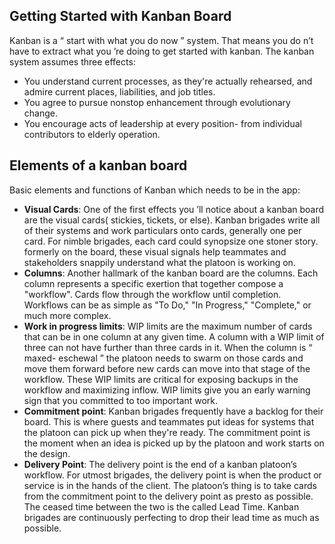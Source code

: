 ## Getting Started with Kanban Board
Kanban is a “ start with what you do now ” system. That means you do n’t have to extract what you ’re doing to get started with kanban. The kanban system assumes three effects:
- You understand current processes, as they're actually rehearsed, and admire current places, liabilities, and job titles.
- You agree to pursue nonstop enhancement through evolutionary change.
- You encourage acts of leadership at every position- from individual contributors to elderly operation.
## Elements of a kanban board
Basic elements and functions of Kanban which needs to be in the app:
  - __Visual Cards__: One of the first effects you ’ll notice about a kanban board are the visual cards( stickies, tickets, or else). Kanban brigades write all of their systems and work particulars onto cards, generally one per card. For nimble brigades, each card could synopsize one stoner story. formerly on the board, these visual signals help teammates and stakeholders snappily understand what the platoon is working on.
  - __Columns__: Another hallmark of the kanban board are the columns. Each column represents a specific exertion that together compose a "workflow". Cards flow through the workflow until completion. Workflows can be as simple as "To Do," "In Progress," "Complete," or much more complex.
  - __Work in progress limits__: WIP limits are the maximum number of cards that can be in one column at any given time. A column with a WIP limit of three can not have further than three cards in it. When the column is “ maxed- eschewal ” the platoon needs to swarm on those cards and move them forward before new cards can move into that stage of the workflow. These WIP limits are critical for exposing backups in the workflow and maximizing inflow. WIP limits give you an early warning sign that you committed to too important work.
  - __Commitment point__: Kanban brigades frequently have a backlog for their board. This is where guests and teammates put ideas for systems that the platoon can pick up when they're ready. The commitment point is the moment when an idea is picked up by the platoon and work starts on the design.
  - __Delivery Point__: The delivery point is the end of a kanban platoon’s workflow. For utmost brigades, the delivery point is when the product or service is in the hands of the client. The platoon’s thing is to take cards from the commitment point to the delivery point as presto as possible. The ceased time between the two is the called Lead Time. Kanban brigades are continuously perfecting to drop their lead time as much as possible.